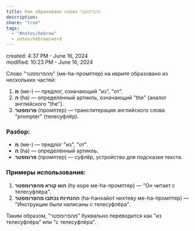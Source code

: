 ```yaml
---  
title: Как обраховано слово מהפרומפטר  
description:   
share: "true"  
tags:  
  - "#notes/hebrew"  
  - notes/hebrew/word  
---  
```

  
  
created: 4:37 PM - June 16, 2024  
modified: 10:23 PM - June 16, 2024  
  
Слово "מהפרומפטר" (ме-hа-промптер) на иврите образовано из нескольких частей:  
  
1. **מ** (ме-) — предлог, означающий "из", "от".  
2. **ה** (ha) — определённый артикль, означающий "the" (аналог английского "the").  
3. **פרומפטר** (промптер) — транслитерация английского слова "prompter" (телесуфлёр).  
  
### Разбор:  
- **מ** (ме-) — предлог "из", "от".  
- **ה** (ha) — определённый артикль.  
- **פרומפטר** (промптер) — суфлёр, устройство для подсказки текста.  
  
### Примеры использования:  
  
1. **הוא קורא מהפרומפטר** (hу коре ме-hа-промптер) — "Он читает с телесуфлёра".  
2. **ההנחיות נכתבו מהפרומפטר** (hа-hанхайот нихтеву ме-hа-промптер) — "Инструкции были написаны с телесуфлёра".  
  
Таким образом, "מהפרומפטר" буквально переводится как "из телесуфлёра" или "с телесуфлёра".
